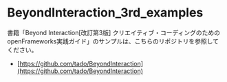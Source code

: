 # BeyondInteraction_3rd_examples

書籍「Beyond Interaction[改訂第3版] クリエイティブ・コーディングのためのopenFrameworks実践ガイド」のサンプルは、こちらのリポジトリを参照してください。

- [https://github.com/tado/BeyondInteraction](https://github.com/tado/BeyondInteraction)
